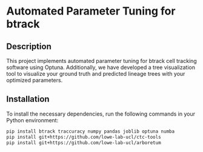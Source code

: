 # Automated Parameter Tuning for btrack

## Description
This project implements automated parameter tuning for btrack cell tracking software using Optuna. Additionally, we have developed a tree visualization tool to visualize your ground truth and predicted lineage trees with your optimized parameters.

## Installation
To install the necessary dependencies, run the following commands in your Python environment:

```bash
pip install btrack traccuracy numpy pandas joblib optuna numba
pip install git+https://github.com/lowe-lab-ucl/ctc-tools
pip install git+https://github.com/lowe-lab-ucl/arboretum